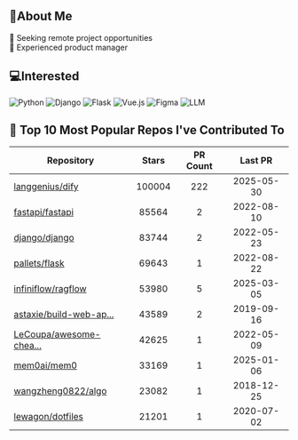 ## 💫About Me 
👯 Seeking remote project opportunities   
🌱 Experienced product manager

## 💻Interested
![Python](https://img.shields.io/badge/python-3670A0?style=for-the-badge&logo=python&logoColor=ffdd54) ![Django](https://img.shields.io/badge/django-%23092E20.svg?style=for-the-badge&logo=django&logoColor=white) ![Flask](https://img.shields.io/badge/flask-%23000.svg?style=for-the-badge&logo=flask&logoColor=white) ![Vue.js](https://img.shields.io/badge/vuejs-%2335495e.svg?style=for-the-badge&logo=vuedotjs&logoColor=%234FC08D)  ![Figma](https://img.shields.io/badge/figma-%23F24E1E.svg?style=for-the-badge&logo=figma&logoColor=white) ![LLM](https://img.shields.io/badge/LLM-%23412991.svg?style=for-the-badge&logo=openai&logoColor=white)

## 🌟 Top 10 Most Popular Repos I've Contributed To

| Repository | Stars | PR Count | Last PR |
|-----|:---:|:---:|:---:|
| [langgenius/dify](https://github.com/langgenius/dify) | 100004 | 222 | 2025-05-30 |
| [fastapi/fastapi](https://github.com/fastapi/fastapi) | 85564 | 2 | 2022-08-10 |
| [django/django](https://github.com/django/django) | 83744 | 2 | 2022-05-23 |
| [pallets/flask](https://github.com/pallets/flask) | 69643 | 1 | 2022-08-22 |
| [infiniflow/ragflow](https://github.com/infiniflow/ragflow) | 53980 | 5 | 2025-03-05 |
| [astaxie/build-web-ap...](https://github.com/astaxie/build-web-application-with-golang) | 43589 | 2 | 2019-09-16 |
| [LeCoupa/awesome-chea...](https://github.com/LeCoupa/awesome-cheatsheets) | 42625 | 1 | 2022-05-09 |
| [mem0ai/mem0](https://github.com/mem0ai/mem0) | 33169 | 1 | 2025-01-06 |
| [wangzheng0822/algo](https://github.com/wangzheng0822/algo) | 23082 | 1 | 2018-12-25 |
| [lewagon/dotfiles](https://github.com/lewagon/dotfiles) | 21201 | 1 | 2020-07-02 |

